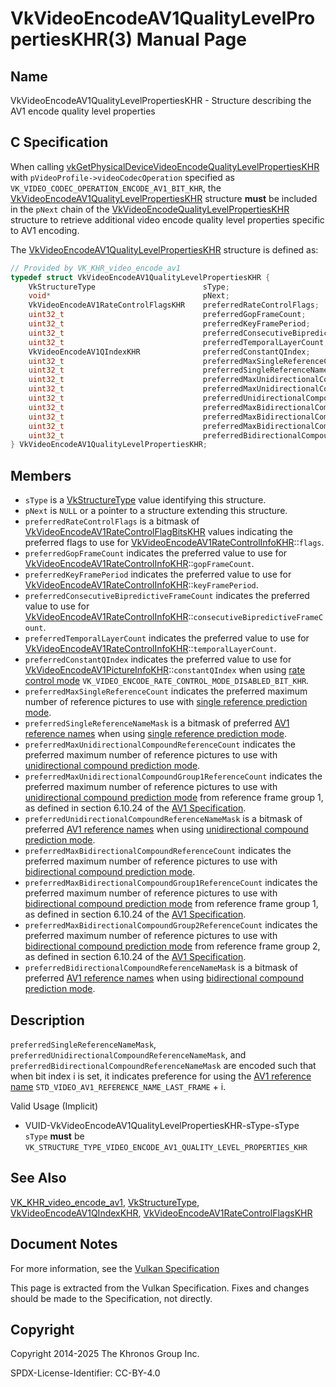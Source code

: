 # VkVideoEncodeAV1QualityLevelPropertiesKHR(3) Manual Page

## Name

VkVideoEncodeAV1QualityLevelPropertiesKHR - Structure describing the AV1 encode quality level properties



## [](#_c_specification)C Specification

When calling [vkGetPhysicalDeviceVideoEncodeQualityLevelPropertiesKHR](https://registry.khronos.org/vulkan/specs/latest/man/html/vkGetPhysicalDeviceVideoEncodeQualityLevelPropertiesKHR.html) with `pVideoProfile->videoCodecOperation` specified as `VK_VIDEO_CODEC_OPERATION_ENCODE_AV1_BIT_KHR`, the [VkVideoEncodeAV1QualityLevelPropertiesKHR](https://registry.khronos.org/vulkan/specs/latest/man/html/VkVideoEncodeAV1QualityLevelPropertiesKHR.html) structure **must** be included in the `pNext` chain of the [VkVideoEncodeQualityLevelPropertiesKHR](https://registry.khronos.org/vulkan/specs/latest/man/html/VkVideoEncodeQualityLevelPropertiesKHR.html) structure to retrieve additional video encode quality level properties specific to AV1 encoding.

The [VkVideoEncodeAV1QualityLevelPropertiesKHR](https://registry.khronos.org/vulkan/specs/latest/man/html/VkVideoEncodeAV1QualityLevelPropertiesKHR.html) structure is defined as:

```c++
// Provided by VK_KHR_video_encode_av1
typedef struct VkVideoEncodeAV1QualityLevelPropertiesKHR {
    VkStructureType                        sType;
    void*                                  pNext;
    VkVideoEncodeAV1RateControlFlagsKHR    preferredRateControlFlags;
    uint32_t                               preferredGopFrameCount;
    uint32_t                               preferredKeyFramePeriod;
    uint32_t                               preferredConsecutiveBipredictiveFrameCount;
    uint32_t                               preferredTemporalLayerCount;
    VkVideoEncodeAV1QIndexKHR              preferredConstantQIndex;
    uint32_t                               preferredMaxSingleReferenceCount;
    uint32_t                               preferredSingleReferenceNameMask;
    uint32_t                               preferredMaxUnidirectionalCompoundReferenceCount;
    uint32_t                               preferredMaxUnidirectionalCompoundGroup1ReferenceCount;
    uint32_t                               preferredUnidirectionalCompoundReferenceNameMask;
    uint32_t                               preferredMaxBidirectionalCompoundReferenceCount;
    uint32_t                               preferredMaxBidirectionalCompoundGroup1ReferenceCount;
    uint32_t                               preferredMaxBidirectionalCompoundGroup2ReferenceCount;
    uint32_t                               preferredBidirectionalCompoundReferenceNameMask;
} VkVideoEncodeAV1QualityLevelPropertiesKHR;
```

## [](#_members)Members

- `sType` is a [VkStructureType](https://registry.khronos.org/vulkan/specs/latest/man/html/VkStructureType.html) value identifying this structure.
- `pNext` is `NULL` or a pointer to a structure extending this structure.
- `preferredRateControlFlags` is a bitmask of [VkVideoEncodeAV1RateControlFlagBitsKHR](https://registry.khronos.org/vulkan/specs/latest/man/html/VkVideoEncodeAV1RateControlFlagBitsKHR.html) values indicating the preferred flags to use for [VkVideoEncodeAV1RateControlInfoKHR](https://registry.khronos.org/vulkan/specs/latest/man/html/VkVideoEncodeAV1RateControlInfoKHR.html)::`flags`.
- `preferredGopFrameCount` indicates the preferred value to use for [VkVideoEncodeAV1RateControlInfoKHR](https://registry.khronos.org/vulkan/specs/latest/man/html/VkVideoEncodeAV1RateControlInfoKHR.html)::`gopFrameCount`.
- `preferredKeyFramePeriod` indicates the preferred value to use for [VkVideoEncodeAV1RateControlInfoKHR](https://registry.khronos.org/vulkan/specs/latest/man/html/VkVideoEncodeAV1RateControlInfoKHR.html)::`keyFramePeriod`.
- `preferredConsecutiveBipredictiveFrameCount` indicates the preferred value to use for [VkVideoEncodeAV1RateControlInfoKHR](https://registry.khronos.org/vulkan/specs/latest/man/html/VkVideoEncodeAV1RateControlInfoKHR.html)::`consecutiveBipredictiveFrameCount`.
- `preferredTemporalLayerCount` indicates the preferred value to use for [VkVideoEncodeAV1RateControlInfoKHR](https://registry.khronos.org/vulkan/specs/latest/man/html/VkVideoEncodeAV1RateControlInfoKHR.html)::`temporalLayerCount`.
- `preferredConstantQIndex` indicates the preferred value to use for [VkVideoEncodeAV1PictureInfoKHR](https://registry.khronos.org/vulkan/specs/latest/man/html/VkVideoEncodeAV1PictureInfoKHR.html)::`constantQIndex` when using [rate control mode](https://registry.khronos.org/vulkan/specs/latest/html/vkspec.html#encode-rate-control-modes) `VK_VIDEO_ENCODE_RATE_CONTROL_MODE_DISABLED_BIT_KHR`.
- `preferredMaxSingleReferenceCount` indicates the preferred maximum number of reference pictures to use with [single reference prediction mode](https://registry.khronos.org/vulkan/specs/latest/html/vkspec.html#encode-av1-prediction-modes).
- `preferredSingleReferenceNameMask` is a bitmask of preferred [AV1 reference names](https://registry.khronos.org/vulkan/specs/latest/html/vkspec.html#encode-av1-reference-names) when using [single reference prediction mode](https://registry.khronos.org/vulkan/specs/latest/html/vkspec.html#encode-av1-prediction-modes).
- `preferredMaxUnidirectionalCompoundReferenceCount` indicates the preferred maximum number of reference pictures to use with [unidirectional compound prediction mode](https://registry.khronos.org/vulkan/specs/latest/html/vkspec.html#encode-av1-prediction-modes).
- `preferredMaxUnidirectionalCompoundGroup1ReferenceCount` indicates the preferred maximum number of reference pictures to use with [unidirectional compound prediction mode](https://registry.khronos.org/vulkan/specs/latest/html/vkspec.html#encode-av1-prediction-modes) from reference frame group 1, as defined in section 6.10.24 of the [AV1 Specification](https://registry.khronos.org/vulkan/specs/latest/html/vkspec.html#aomedia-av1).
- `preferredUnidirectionalCompoundReferenceNameMask` is a bitmask of preferred [AV1 reference names](https://registry.khronos.org/vulkan/specs/latest/html/vkspec.html#encode-av1-reference-names) when using [unidirectional compound prediction mode](https://registry.khronos.org/vulkan/specs/latest/html/vkspec.html#encode-av1-prediction-modes).
- `preferredMaxBidirectionalCompoundReferenceCount` indicates the preferred maximum number of reference pictures to use with [bidirectional compound prediction mode](https://registry.khronos.org/vulkan/specs/latest/html/vkspec.html#encode-av1-prediction-modes).
- `preferredMaxBidirectionalCompoundGroup1ReferenceCount` indicates the preferred maximum number of reference pictures to use with [bidirectional compound prediction mode](https://registry.khronos.org/vulkan/specs/latest/html/vkspec.html#encode-av1-prediction-modes) from reference frame group 1, as defined in section 6.10.24 of the [AV1 Specification](https://registry.khronos.org/vulkan/specs/latest/html/vkspec.html#aomedia-av1).
- `preferredMaxBidirectionalCompoundGroup2ReferenceCount` indicates the preferred maximum number of reference pictures to use with [bidirectional compound prediction mode](https://registry.khronos.org/vulkan/specs/latest/html/vkspec.html#encode-av1-prediction-modes) from reference frame group 2, as defined in section 6.10.24 of the [AV1 Specification](https://registry.khronos.org/vulkan/specs/latest/html/vkspec.html#aomedia-av1).
- `preferredBidirectionalCompoundReferenceNameMask` is a bitmask of preferred [AV1 reference names](https://registry.khronos.org/vulkan/specs/latest/html/vkspec.html#encode-av1-reference-names) when using [bidirectional compound prediction mode](https://registry.khronos.org/vulkan/specs/latest/html/vkspec.html#encode-av1-prediction-modes).

## [](#_description)Description

`preferredSingleReferenceNameMask`, `preferredUnidirectionalCompoundReferenceNameMask`, and `preferredBidirectionalCompoundReferenceNameMask` are encoded such that when bit index i is set, it indicates preference for using the [AV1 reference name](https://registry.khronos.org/vulkan/specs/latest/html/vkspec.html#encode-av1-reference-names) `STD_VIDEO_AV1_REFERENCE_NAME_LAST_FRAME` + i.

Valid Usage (Implicit)

- [](#VUID-VkVideoEncodeAV1QualityLevelPropertiesKHR-sType-sType)VUID-VkVideoEncodeAV1QualityLevelPropertiesKHR-sType-sType  
  `sType` **must** be `VK_STRUCTURE_TYPE_VIDEO_ENCODE_AV1_QUALITY_LEVEL_PROPERTIES_KHR`

## [](#_see_also)See Also

[VK\_KHR\_video\_encode\_av1](https://registry.khronos.org/vulkan/specs/latest/man/html/VK_KHR_video_encode_av1.html), [VkStructureType](https://registry.khronos.org/vulkan/specs/latest/man/html/VkStructureType.html), [VkVideoEncodeAV1QIndexKHR](https://registry.khronos.org/vulkan/specs/latest/man/html/VkVideoEncodeAV1QIndexKHR.html), [VkVideoEncodeAV1RateControlFlagsKHR](https://registry.khronos.org/vulkan/specs/latest/man/html/VkVideoEncodeAV1RateControlFlagsKHR.html)

## [](#_document_notes)Document Notes

For more information, see the [Vulkan Specification](https://registry.khronos.org/vulkan/specs/latest/html/vkspec.html#VkVideoEncodeAV1QualityLevelPropertiesKHR)

This page is extracted from the Vulkan Specification. Fixes and changes should be made to the Specification, not directly.

## [](#_copyright)Copyright

Copyright 2014-2025 The Khronos Group Inc.

SPDX-License-Identifier: CC-BY-4.0